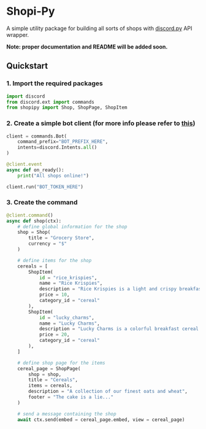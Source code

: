 # Shopi-Py
A simple utility package for building all sorts of shops with [discord.py]('https://github.com/Rapptz/discord.py') API wrapper.

**Note: proper documentation and README will be added soon.**
## Quickstart
### 1. Import the required packages
```python
import discord
from discord.ext import commands
from shopipy import Shop, ShopPage, ShopItem
```
### 2. Create a simple bot client (for more info please refer to [this]('https://discordpy.readthedocs.io/en/latest/quickstart.html'))
```python
client = commands.Bot(
    command_prefix="BOT_PREFIX_HERE",
    intents=discord.Intents.all()
)

@client.event
async def on_ready():
    print("All shops online!")

client.run("BOT_TOKEN_HERE")
```
### 3. Create the command
```python
@client.command()
async def shop(ctx):
    # define global information for the shop
    shop = Shop(
        title = "Grocery Store",
        currency = "$"
    )

    # define items for the shop
    cereals = [
        ShopItem(
            id = "rice_krispies",
            name = "Rice Krispies",
            description = "Rice Krispies is a light and crispy breakfast cereal made from toasted rice",
            price = 10,
            category_id = "cereal"
        ),
        ShopItem(
            id = "lucky_charms",
            name = "Lucky Charms",
            description = "Lucky Charms is a colorful breakfast cereal featuring frosted oats and marshmallow shapes, each representing a different magical charm",
            price = 20,
            category_id = "cereal"
        ),
    ]

    # define shop page for the items
    cereal_page = ShopPage(
        shop = shop,
        title = "Cereals",
        items = cereals,
        description = "A collection of our finest oats and wheat",
        footer = "The cake is a lie..."
    )

    # send a message containing the shop 
    await ctx.send(embed = cereal_page.embed, view = cereal_page)
```

